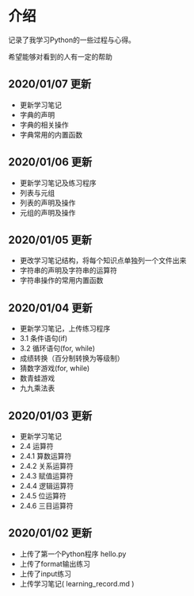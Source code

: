 # 介绍
记录了我学习Python的一些过程与心得。

希望能够对看到的人有一定的帮助

## 2020/01/07 更新
- 更新学习笔记
- 字典的声明
- 字典的相关操作
- 字典常用的内置函数

## 2020/01/06 更新
- 更新学习笔记及练习程序
- 列表与元组
- 列表的声明及操作
- 元组的声明及操作

## 2020/01/05 更新
- 更改学习笔记结构，将每个知识点单独列一个文件出来
- 字符串的声明及字符串的运算符
- 字符串操作的常用内置函数

## 2020/01/04 更新
- 更新学习笔记，上传练习程序
- 3.1 条件语句(if)
- 3.2 循环语句(for, while)
- 成绩转换（百分制转换为等级制）
- 猜数字游戏(for, while)
- 数青蛙游戏
- 九九乘法表

## 2020/01/03  更新
- 更新学习笔记
- 2.4 运算符
- 2.4.1 算数运算符
- 2.4.2 关系运算符
- 2.4.3 赋值运算符
- 2.4.4 逻辑运算符
- 2.4.5 位运算符
- 2.4.6 三目运算符

## 2020/01/02  更新
- 上传了第一个Python程序 hello.py
- 上传了format输出练习
- 上传了input练习
- 上传学习笔记( learning_record.md )
